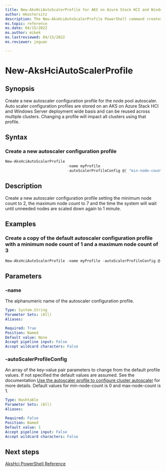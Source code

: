 ```yaml
---
title: New-AksHciAutoScalerProfile for AKS on Azure Stack HCI and Windows Server
author: mkostersitz
description: The New-AksHciAutoScalerProfile PowerShell command creates an autoscaler configuration profile
ms.topic: reference
ms.date: 04/15/2022
ms.author: mikek 
ms.lastreviewed: 04/15/2022
ms.reviewer: jeguan

---
```


# New-AksHciAutoScalerProfile

## Synopsis
Create a new autoscaler configuration profile for the node pool autoscaler.
Auto scaler configuration profiles are stored on an AKS on Azure Stack HCI and Windows Server deployment wide basis and can be reused across multiple clusters.
Changing a profile will impact all clusters using that profile.

## Syntax

### Create a new autoscaler configuration profile

```powershell
New-AksHciAutoScalerProfile 
                            -name myProfile 
                            -autoScalerProfileConfig @{ "min-node-count"=2; "max-node-count"=7; 'scale-down-unneeded-time'='1m'}
```

## Description

Create a new autoscaler configuration profile setting the minimum node count to 2, the maximum node count to 7 and the time the system will wait until unneeded nodes are scaled down again to 1 minute. 

## Examples

### Create a copy of the default autoscaler configuration profile with a minimum node count of 1 and a maximum node count of 3

```powershell
New-AksHciAutoScalerProfile -name myProfile -autoScalerProfileConfig @{ "min-node-count"=1; "max-node-count"=3}
```

## Parameters

### -name
The alphanumeric name of the autoscaler configuration profile.

```yaml
Type: System.String
Parameter Sets: (All)
Aliases:

Required: True
Position: Named
Default value: None
Accept pipeline input: False
Accept wildcard characters: False
```

### -autoScalerProfileConfig
An array of the key-value pair parameters to change from the default profile values. If not specified the default values are assumed. See the documentation [Use the autoscaler profile to configure cluster autoscaler](../../work-with-autoscaler-profiles.md) for more details.
Default values for min-node-count is 0 and max-node-count is 1.

```yaml
Type: Hashtable
Parameter Sets: (All)
Aliases:

Required: False
Position: Named
Default value: 1
Accept pipeline input: False
Accept wildcard characters: False
```

## Next steps

[AksHci PowerShell Reference](index.md)